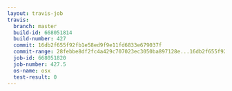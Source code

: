 ```yaml
---
layout: travis-job
travis:
  branch: master
  build-id: 668051814
  build-number: 427
  commit: 16db2f655f92fb1e58ed9f9e11fd6833e679037f
  commit-range: 28febbe8df2fc4a429c707023ec3050ba897128e...16db2f655f92fb1e58ed9f9e11fd6833e679037f
  job-id: 668051820
  job-number: 427.5
  os-name: osx
  test-result: 0
---
```

